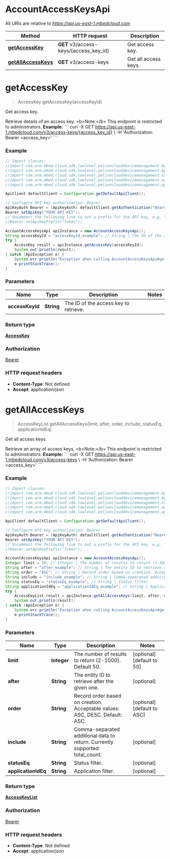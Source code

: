 # AccountAccessKeysApi

All URIs are relative to *https://api.us-east-1.mbedcloud.com*

Method | HTTP request | Description
------------- | ------------- | -------------
[**getAccessKey**](AccountAccessKeysApi.md#getAccessKey) | **GET** v3/access-keys/{access_key_id} | Get access key.
[**getAllAccessKeys**](AccountAccessKeysApi.md#getAllAccessKeys) | **GET** v3/access-keys | Get all access keys.


<a name="getAccessKey"></a>
# **getAccessKey**
> AccessKey getAccessKey(accessKeyId)

Get access key.

Retrieve details of an access key. &lt;b&gt;Note:&lt;/b&gt; This endpoint is restricted to administrators.  **Example:** &#x60;&#x60;&#x60; curl -X GET https://api.us-east-1.mbedcloud.com/v3/access-keys/{access_key_id} \\ -H &#39;Authorization: Bearer &lt;access_key&gt;&#39; &#x60;&#x60;&#x60;

### Example
```java
// Import classes:
//import com.arm.mbed.cloud.sdk.lowlevel.pelionclouddevicemanagement.ApiClient;
//import com.arm.mbed.cloud.sdk.lowlevel.pelionclouddevicemanagement.ApiException;
//import com.arm.mbed.cloud.sdk.lowlevel.pelionclouddevicemanagement.Configuration;
//import com.arm.mbed.cloud.sdk.lowlevel.pelionclouddevicemanagement.auth.*;
//import com.arm.mbed.cloud.sdk.lowlevel.pelionclouddevicemanagement.api.AccountAccessKeysApi;

ApiClient defaultClient = Configuration.getDefaultApiClient();

// Configure API key authorization: Bearer
ApiKeyAuth Bearer = (ApiKeyAuth) defaultClient.getAuthentication("Bearer");
Bearer.setApiKey("YOUR API KEY");
// Uncomment the following line to set a prefix for the API key, e.g. "Token" (defaults to null)
//Bearer.setApiKeyPrefix("Token");

AccountAccessKeysApi apiInstance = new AccountAccessKeysApi();
String accessKeyId = "accessKeyId_example"; // String | The ID of the access key to retrieve.
try {
    AccessKey result = apiInstance.getAccessKey(accessKeyId);
    System.out.println(result);
} catch (ApiException e) {
    System.err.println("Exception when calling AccountAccessKeysApi#getAccessKey");
    e.printStackTrace();
}
```

### Parameters

Name | Type | Description  | Notes
------------- | ------------- | ------------- | -------------
 **accessKeyId** | **String**| The ID of the access key to retrieve. |

### Return type

[**AccessKey**](AccessKey.md)

### Authorization

[Bearer](../README.md#Bearer)

### HTTP request headers

 - **Content-Type**: Not defined
 - **Accept**: application/json

<a name="getAllAccessKeys"></a>
# **getAllAccessKeys**
> AccessKeyList getAllAccessKeys(limit, after, order, include, statusEq, applicationIdEq)

Get all access keys.

Retrieve an array of access keys. &lt;b&gt;Note:&lt;/b&gt; This endpoint is restricted to administrators.  **Example:** &#x60;&#x60;&#x60; curl -X GET https://api.us-east-1.mbedcloud.com/v3/access-keys \\ -H &#39;Authorization: Bearer &lt;access_key&gt;&#39; &#x60;&#x60;&#x60;

### Example
```java
// Import classes:
//import com.arm.mbed.cloud.sdk.lowlevel.pelionclouddevicemanagement.ApiClient;
//import com.arm.mbed.cloud.sdk.lowlevel.pelionclouddevicemanagement.ApiException;
//import com.arm.mbed.cloud.sdk.lowlevel.pelionclouddevicemanagement.Configuration;
//import com.arm.mbed.cloud.sdk.lowlevel.pelionclouddevicemanagement.auth.*;
//import com.arm.mbed.cloud.sdk.lowlevel.pelionclouddevicemanagement.api.AccountAccessKeysApi;

ApiClient defaultClient = Configuration.getDefaultApiClient();

// Configure API key authorization: Bearer
ApiKeyAuth Bearer = (ApiKeyAuth) defaultClient.getAuthentication("Bearer");
Bearer.setApiKey("YOUR API KEY");
// Uncomment the following line to set a prefix for the API key, e.g. "Token" (defaults to null)
//Bearer.setApiKeyPrefix("Token");

AccountAccessKeysApi apiInstance = new AccountAccessKeysApi();
Integer limit = 50; // Integer | The number of results to return (2-1000). Default 50.
String after = "after_example"; // String | The entity ID to retrieve after the given one.
String order = "ASC"; // String | Record order based on creation. Acceptable values: ASC, DESC. Default: ASC.
String include = "include_example"; // String | Comma-separated additional data to return. Currently supported: total_count.
String statusEq = "statusEq_example"; // String | Status filter.
String applicationIdEq = "applicationIdEq_example"; // String | Application filter.
try {
    AccessKeyList result = apiInstance.getAllAccessKeys(limit, after, order, include, statusEq, applicationIdEq);
    System.out.println(result);
} catch (ApiException e) {
    System.err.println("Exception when calling AccountAccessKeysApi#getAllAccessKeys");
    e.printStackTrace();
}
```

### Parameters

Name | Type | Description  | Notes
------------- | ------------- | ------------- | -------------
 **limit** | **Integer**| The number of results to return (2-1000). Default 50. | [optional] [default to 50]
 **after** | **String**| The entity ID to retrieve after the given one. | [optional]
 **order** | **String**| Record order based on creation. Acceptable values: ASC, DESC. Default: ASC. | [optional] [default to ASC]
 **include** | **String**| Comma-separated additional data to return. Currently supported: total_count. | [optional]
 **statusEq** | **String**| Status filter. | [optional]
 **applicationIdEq** | **String**| Application filter. | [optional]

### Return type

[**AccessKeyList**](AccessKeyList.md)

### Authorization

[Bearer](../README.md#Bearer)

### HTTP request headers

 - **Content-Type**: Not defined
 - **Accept**: application/json

